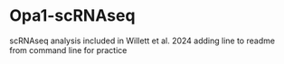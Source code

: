# Opa1-scRNAseq
scRNAseq analysis included in Willett et al. 2024
adding line to readme from command line for practice
